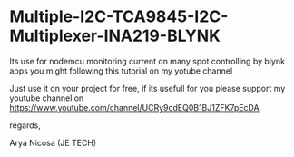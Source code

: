 # Multiple-I2C-TCA9845-I2C-Multiplexer-INA219-BLYNK
Its use for nodemcu monitoring current on many spot controlling by blynk apps 
you might following this tutorial on my yotube channel

Just use it on your project for free, if its usefull for you please support
my youtube channel on https://www.youtube.com/channel/UCRy9cdEQ0B1BJ1ZFK7pEcDA

regards,

Arya Nicosa (JE TECH)
